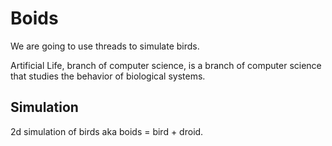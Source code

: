 # Boids

We are going to use threads to simulate birds.

Artificial Life, branch of computer science, is a branch of computer science that studies the behavior of biological systems.

## Simulation

2d simulation of birds aka boids = bird + droid.

